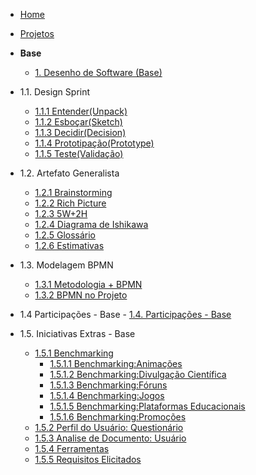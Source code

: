 <!-- docs/_sidebar.md -->

- [Home](/docs)
- [Projetos](/docs/Projeto/Projeto.md)

- **Base**
  - [1. Desenho de Software (Base)](/docs/Base/1.Base.md)
    
 * 1.1. Design Sprint
    - [1.1.1 Entender(Unpack)](Base/DesignSprint/Entender.md)
    - [1.1.2 Esboçar(Sketch)](Base/DesignSprint/Esboçar.md)
    - [1.1.3 Decidir(Decision)](Base/DesignSprint/Decidir.md)
    - [1.1.4 Prototipação(Prototype)](Base/DesignSprint/Prototipo.md)
    - [1.1.5 Teste(Validação)](Base/DesignSprint/TesteValidacao.md)

  * 1.2. Artefato Generalista
    - [1.2.1 Brainstorming](Base/ArtefatoGeneralista/BrainStorm.md)
    - [1.2.2 Rich Picture](Base/ArtefatoGeneralista/RichPicture.md) 
    - [1.2.3 5W+2H](Base/ArtefatoGeneralista/5W2H.md)
    - [1.2.4 Diagrama de Ishikawa](Base/ArtefatoGeneralista/DiagramaIshikawa.md)
    - [1.2.5 Glossário](Base/ArtefatoGeneralista/glossario.md)
    - [1.2.6 Estimativas](Base/ArtefatoGeneralista/Estimativas.md)

  * 1.3. Modelagem BPMN
    - [1.3.1 Metodologia + BPMN](Base/ModelagemBPMN/AbordagemMetodologica.md)
    - [1.3.2 BPMN no Projeto](Base/ModelagemBPMN/BPMN.md) 

   * 1.4 Participações - Base 
    - [1.4. Participações - Base](Base/ParticipacoesBase/ParticipacoesBase01.md)


  * 1.5. Iniciativas Extras - Base

    * [1.5.1 Benchmarking](Base/IniciativaExtra/Benchmarking/Benchmarking.md)
      - [1.5.1.1 Benchmarking:Animações](Base/IniciativaExtra/Benchmarking/Animacoes.md)
      - [1.5.1.2 Benchmarking:Divulgação Científica](Base/IniciativaExtra/Benchmarking/DivulgacaoCientifica.md)
      - [1.5.1.3 Benchmarking:Fóruns](Base/IniciativaExtra/Benchmarking/Foruns.md)
      - [1.5.1.4 Benchmarking:Jogos](Base/IniciativaExtra/Benchmarking/Jogos.md)
      - [1.5.1.5 Benchmarking:Plataformas Educacionais](Base/IniciativaExtra/Benchmarking/PlataformasEducacionais.md)
      - [1.5.1.6 Benchmarking:Promoções](Base/IniciativaExtra/Benchmarking/Promocoes.md)
    - [1.5.2 Perfil do Usuário: Questionário](Base/IniciativaExtra/Questionário.md)
    - [1.5.3 Analise de Documento: Usuário](Base/IniciativaExtra/AnalisePerfil.md)
    - [1.5.4 Ferramentas](Base/IniciativaExtra/Ferramentas.md)
    - [1.5.5 Requisitos Elicitados](Base/IniciativaExtra/RequisitosElicitados.md)
   
  
